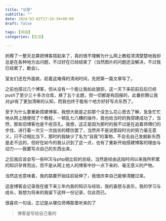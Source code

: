 ```yaml
---
title: "记录"
subtitle: ""
date: 2024-03-02T17:24:34+08:00
draft: false

tags: [闲话]
categories: [生活]

---
```


折腾了一整天总算把博客搭起来了，真的很不理解为什么网上教程清清楚楚地我却总是在各种地方出问题，不过好在已经结束了（当然图片的问题还没解决，不过我已经累了，歇会）。

室友们还在外面疯，趁着这难得的清闲时间，先把第一篇文章写了。

之前也搭过几个博客，但从没有一个能让我如此狼狈，这一天下来前前后后已经push了至少三十多次仓库，换了五个主题，但一切都是有回报的，此番折腾让我对git有了更加清晰的认知，而我也终于能有个地方好好写点东西了。

至于为什么要重新搭建博客，我想大抵是之前那个没怎么花心思去了解，急急忙忙地从网上随便找了个教程，一顿乱七八糟的操作，竟也给当时的我搭建成功了，当然，那些旧博客也是千疮百孔。我想，这正是因为那时的我不过是在追着师傅们的步伐，进行着一次又一次拙劣的模仿罢了，当然并不是说那段时光的努力毫无意义，只不过相比当下，那时的我缺少了名为“自我”的事物，不会去自己发掘新东西是走不远的，但好在如今的我认识到了这一点，也有了重新开始搭建博客的理由与动力——我要写点自己的东西出来。

之后我应该会写一些RCE与php弱比较的总结，当然是经由这段时间以来我所积累的知识孕育而出，而不是从网上他人的博客中抄一点下来的、毫无意义的产物。

当然这也意味着，我的路要开始往前延伸了，我很庆幸自己能够清醒过来。

这座博客会记录我在接下来三年内我的知识与经验，我的喜怒与哀乐，我的学习与成长，我想为将来的我留下这样一份记录，仅此而已。

很喜欢一句话，忘记是从哪位师傅那里听来的了

> 博客是写给自己看的